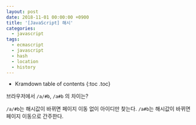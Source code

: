 ```yaml
---
layout: post
date: 2018-11-01 00:00:00 +0900
title: '[JavaScript] 해시'
categories:
  - javascript
tags:
  - ecmascript
  - javascript
  - hash
  - location
  - history
---
```


* Kramdown table of contents
{:toc .toc}

브라우저에서 `/a/#b`, `/a#b` 의 차이는?

`/a/#b`는 해시값이 바뀌면 페이지 이동 없이 아이디만 찾는다.
`/a#b`는 해시값이 바뀌면 페이지 이동으로 간주한다.

